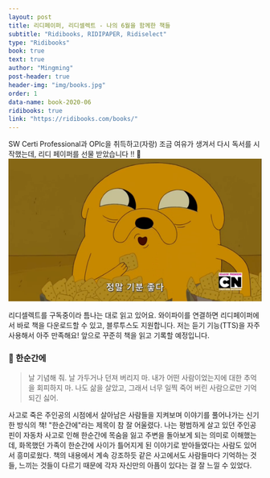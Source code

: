 ```yaml
---
layout: post
title: 리디페이퍼, 리디셀렉트 - 나의 6월을 함께한 책들
subtitle: "Ridibooks, RIDIPAPER, Ridiselect"
type: "Ridibooks"
book: true
text: true
author: "Mingming"
post-header: true
header-img: "img/books.jpg"
order: 1
data-name: book-2020-06
ridibooks: true
link: "https://ridibooks.com/books/"
---
```


SW Certi Professional과 OPIc을 취득하고(자랑) 조금 여유가 생겨서 다시 독서를 시작했는데, 리디 페이퍼를 선물 받았습니다 !! &#x1f381;
![happy](img/happy.png)

리디셀렉트를 구독중이라 틈나는 대로 읽고 있어요. 와이파이를 연결하면 리디페이퍼에서 바로 책을 다운로드할 수 있고, 블루투스도 지원합니다. 저는 듣기 기능(TTS)을 자주 사용해서 아주 만족해요! 앞으로 꾸준히 책을 읽고 기록할 예정입니다.

### &#x1f4d4; 한순간에
> 날 기념해 줘. 날 가두거나 던져 버리지 마. 내가 어떤 사람이었는지에 대한 추억을 회피하지 마. 나도 삶을 살았고, 그래서 너무 일찍 죽어 버린 사람으로만 기억되긴 싫어.

사고로 죽은 주인공의 시점에서 살아남은 사람들을 지켜보며 이야기를 풀어나가는 신기한 방식의 책! "한순간에"라는 제목이 참 잘 어울렸다. 나는 평범하게 살고 있던 주인공 핀이 자동차 사고로 인해 한순간에 목숨을 잃고 주변을 돌아보게 되는 의미로 이해했는데, 화목했던 가족이 한순간에 사이가 틀어지게 된 이야기로 받아들였다는 사람도 있어서 흥미로웠다. 책의 내용에서 계속 강조하듯 같은 사고에서도 사람들마다 기억하는 것들, 느끼는 것들이 다르기 때문에 각자 자신만의 아픔이 있다는 걸 잘 느낄 수 있었다.